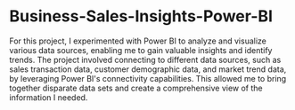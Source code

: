 # Business-Sales-Insights-Power-BI

For this project, I experimented with Power BI to analyze and visualize various data sources, enabling me to gain valuable insights and identify trends. The project involved connecting to different data sources, such as sales transaction data, customer demographic data, and market trend data, by leveraging Power BI's connectivity capabilities. This allowed me to bring together disparate data sets and create a comprehensive view of the information I needed.
